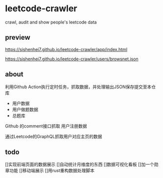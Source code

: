 # leetcode-crawler

crawl, audit and show people's leetcode data

## preview

<https://sishenhei7.github.io/leetcode-crawler/app/index.html>

<https://sishenhei7.github.io/leetcode-crawler/users/browsnet.json>

## about

利用Github Action执行定时任务，抓取数据，并处理输出JSON保存提交至本仓库

- 用户数据
- 用户做题数据
- 总题库

Github 的comment接口抓取 用户注册数据

通过Leetcode的GraphQL抓取用户对应主页的数据

## todo

[]实现前端页面的数据展示
[]自动统计月维度的东西
[]数据可视化看板
[]加一个勋章功能
[]移动端展示
[]用rust重构数据处理脚本
